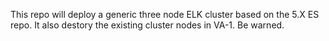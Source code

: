 This repo will deploy a generic three node ELK cluster based on the 5.X ES repo.  It also destory the existing cluster nodes in VA-1.  Be warned.
